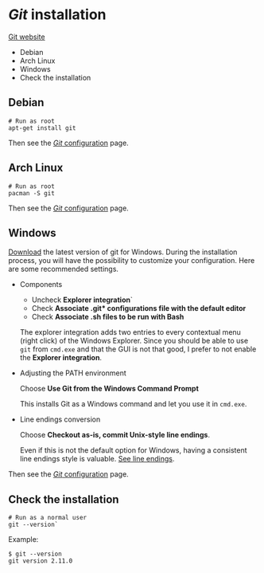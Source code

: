 # _Git_ installation

[Git website][git-home]

- Debian
- Arch Linux
- Windows
- Check the installation

## Debian

```shell
# Run as root
apt-get install git
```

Then see the [_Git_ configuration](./configuration.md) page.

## Arch Linux

```shell
# Run as root
pacman -S git
```

Then see the [_Git_ configuration](./configuration.md) page.

## Windows

[Download][git-download-win] the latest version of git for Windows.
During the installation process, you will have the possibility to customize your configuration.
Here are some recommended settings.

- Components

  - Uncheck **Explorer integration**`
  - Check **Associate .git\* configurations file with the default editor**
  - Check **Associate .sh files to be run with Bash**
  
  The explorer integration adds two entries to every contextual menu (right click) of the Windows
  Explorer. Since you should be able to use `git` from `cmd.exe` and that the GUI is not that
  good, I prefer to not enable the **Explorer integration**.
 
- Adjusting the PATH environment

  Choose **Use Git from the Windows Command Prompt**
  
  This installs Git as a Windows command and let you use it in `cmd.exe`.

- Line endings conversion

  Choose **Checkout as-is, commit Unix-style line endings**.
  
  Even if this is not the default option for Windows, having a consistent line endings style is
  valuable. [See line endings](../../../style/lines.md).


Then see the [_Git_ configuration](./configuration.md) page.

## Check the installation

```shell
# Run as a normal user
git --version`
```

Example:
```terminal
$ git --version
git version 2.11.0
```


[git-home]: https://git-scm.com/
[git-download-win]: https://git-scm.com/download/win
